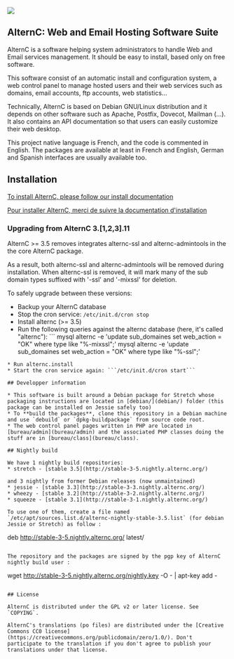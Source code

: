 ![](https://alternc.com/logo.png)

## AlternC: Web and Email Hosting Software Suite 

AlternC is a software helping system administrators to handle Web and Email services management. It should be easy to install, based only on free software. 

This software consist of an automatic install and configuration system, a web control panel to manage hosted users and their web services such as domains, email accounts, ftp accounts, web statistics...

Technically, AlternC is based on Debian GNU/Linux distribution and it depends on other software such as Apache, Postfix, Dovecot, Mailman (...). It also contains an API documentation so that users can easily customize their web desktop.

This project native language is French, and the code is commented in English. The packages are available at least in French and English, German and Spanish interfaces are usually available too.


## Installation

[To install AlternC, please follow our install documentation](https://alternc.com/Install-en)

[Pour installer AlternC, merci de suivre la documentation d'installation](https://alternc.com/Install-fr)

### Upgrading from AlternC 3.[1,2,3].11

AlternC >= 3.5 removes integrates alternc-ssl and alternc-admintools in the the core AlternC package.

As a result, both alternc-ssl and alternc-admintools will be removed during installation.
When alternc-ssl is removed, it will mark many of the sub domain types suffixed with '-ssl'
and '-mixssl' for deletion.

To safely upgrade between these versions:

* Backup your AlternC database
* Stop the cron service: ```/etc/init.d/cron stop```
* Install alternc (>= 3.5)
* Run the following queries against the alternc database (here, it's called "alternc"): ```
mysql alternc -e 'update sub_domaines set web_action = "OK" where type like "%-mixssl";'
mysql alternc -e 'update sub_domaines set web_action = "OK" where type like "%-ssl";'
```
* Run alternc.install
* Start the cron service again: ```/etc/init.d/cron start```

## Developper information

* This software is built around a Debian package for Stretch whose packaging instructions are located in [debian/](debian/) folder (this package can be installed on Jessie safely too)
* To **build the packages**, clone this repository in a Debian machine and use `debuild` or `dpkg-buildpackage` from source code root.
* The web control panel pages written in PHP are located in [bureau/admin](bureau/admin) and the associated PHP classes doing the stuff are in [bureau/class](bureau/class).

## Nightly build

We have 1 nightly build repositories:
* stretch - [stable 3.5](http://stable-3-5.nightly.alternc.org/)

and 3 nightly from former Debian releases (now unmaintained) 
* jessie - [stable 3.3](http://stable-3-3.nightly.alternc.org/)
* wheezy - [stable 3.2](http://stable-3-2.nightly.alternc.org/)
* squeeze - [stable 3.1](http://stable-3-1.nightly.alternc.org/)

To use one of them, create a file named `/etc/apt/sources.list.d/alternc-nightly-stable-3.5.list` (for debian Jessie or Stretch) as follow :

```
 deb http://stable-3-5.nightly.alternc.org/ latest/
```

The repository and the packages are signed by the pgp key of AlternC nightly build user :

```
wget http://stable-3-5.nightly.alternc.org/nightly.key -O - | apt-key add - 
```

## License

AlternC is distributed under the GPL v2 or later license. See `COPYING`.

AlternC's translations (po files) are distributed under the [Creative Commons CC0 license](https://creativecommons.org/publicdomain/zero/1.0/). Don't participate to the translation if you don't agree to publish your translations under that license.


